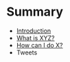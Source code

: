 # Summary

* [Introduction](README.md)
* [What is XYZ?](first-question.md)
* [How can I do X?](second-question.md)
* Tweets

